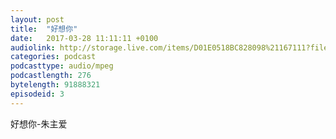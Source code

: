 ```yaml
---
layout: post
title:  "好想你"
date:   2017-03-28 11:11:11 +0100
audiolink: http://storage.live.com/items/D01E0518BC828098%21167111?filename=_I_MiSS_U_-_Joyce_Chu_.mp4
categories: podcast 
podcasttype: audio/mpeg
podcastlength: 276
bytelength: 91888321
episodeid: 3
---
```

好想你-朱主爱